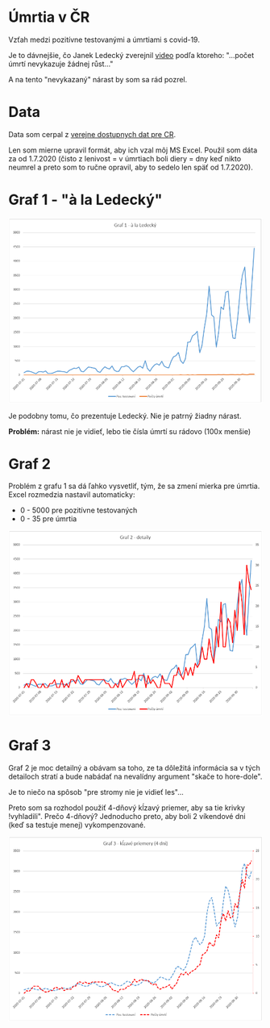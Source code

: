 # Úmrtia v ČR

Vzťah medzi pozitívne testovanými a úmrtiami s covid-19.

Je to dávnejšie, čo Janek Ledecký zverejnil [video](https://tn.nova.cz/clanek/prestante-nas-strasit-znamy-zpevak-se-rozohnil-kvuli-koronaviru.html) podľa ktoreho: "...počet úmrtí nevykazuje žádnej růst..."

A na tento "nevykazaný" nárast by som sa rád pozrel.

# Data

Data som cerpal z [verejne dostupnych dat pre CR](https://onemocneni-aktualne.mzcr.cz/covid-19).

Len som mierne upravil formát, aby ich vzal môj MS Excel. Použil som dáta za od 1.7.2020 (čisto z lenivost = v úmrtiach boli diery = dny keď nikto neumrel a preto som to ručne opravil, aby to sedelo len späť od 1.7.2020).

# Graf 1 - "à la Ledecký"

![Graf 1](/files/graf1_big.png)

Je podobny tomu, čo prezentuje Ledecký. Nie je patrný žiadny nárast.

**Problém:** nárast nie je vidieť, lebo tie čísla úmrtí su rádovo (100x menšie)

# Graf 2

Problém z grafu 1 sa dá ľahko vysvetliť, tým, že sa zmení mierka pre úmrtia. Excel rozmedzia nastavil automaticky:
- 0 - 5000 pre pozitívne testovaných
- 0 - 35 pre úmrtia

![Graf 2](/files/graf2_big.png)

# Graf 3

Graf 2 je moc detailný a obávam sa toho, ze ta dôležitá informácia sa v tých detailoch stratí a bude nabádať na nevalídny argument "skače to hore-dole".

Je to niečo na spôsob "pre stromy nie je vidieť les"...

Preto som sa rozhodol použiť 4-dňový kĺzavý priemer, aby sa tie krivky !vyhladili". Prečo 4-dňový? Jednoducho preto, aby boli 2 víkendové dni (keď sa testuje menej) vykompenzované.

![Graf 3](/files/graf3_big.png)
